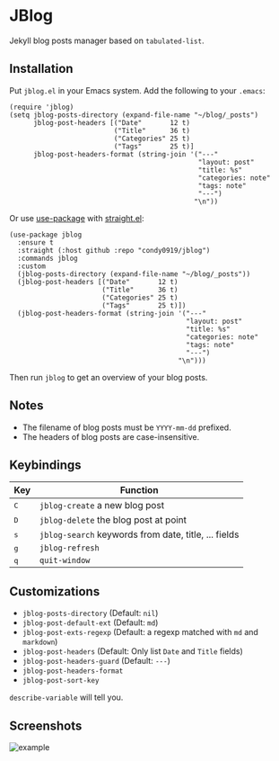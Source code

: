 # JBlog

Jekyll blog posts manager based on `tabulated-list`.

## Installation

Put `jblog.el` in your Emacs system. Add the following to your `.emacs`:

``` emacs-lisp
(require 'jblog)
(setq jblog-posts-directory (expand-file-name "~/blog/_posts")
      jblog-post-headers [("Date"       12 t)
                          ("Title"      36 t)
                          ("Categories" 25 t)
                          ("Tags"       25 t)]
      jblog-post-headers-format (string-join '("---"
                                               "layout: post"
                                               "title: %s"
                                               "categories: note"
                                               "tags: note"
                                               "---")
                                              "\n"))
```

Or use [use-package](https://github.com/jwiegley/use-package) with
[straight.el](https://github.com/raxod502/straight.el):

``` emacs-lisp
(use-package jblog
  :ensure t
  :straight (:host github :repo "condy0919/jblog")
  :commands jblog
  :custom
  (jblog-posts-directory (expand-file-name "~/blog/_posts"))
  (jblog-post-headers [("Date"       12 t)
                       ("Title"      36 t)
                       ("Categories" 25 t)
                       ("Tags"       25 t)])
  (jblog-post-headers-format (string-join '("---"
                                            "layout: post"
                                            "title: %s"
                                            "categories: note"
                                            "tags: note"
                                            "---")
                                          "\n")))
```

Then run `jblog` to get an overview of your blog posts.

## Notes

- The filename of blog posts must be `YYYY-mm-dd` prefixed.
- The headers of blog posts are case-insensitive.

## Keybindings

| Key          | Function                                             |
|--------------|------------------------------------------------------|
| <kbd>C</kbd> | `jblog-create` a new blog post                       |
| <kbd>D</kbd> | `jblog-delete` the blog post at point                |
| <kbd>s</kbd> | `jblog-search` keywords from date, title, ... fields |
| <kbd>g</kbd> | `jblog-refresh`                                      |
| <kbd>q</kbd> | `quit-window`                                        |

## Customizations

- `jblog-posts-directory` (Default: `nil`)
- `jblog-post-default-ext` (Default: `md`)
- `jblog-post-exts-regexp` (Default: a regexp matched with `md` and `markdown`)
- `jblog-post-headers` (Default: Only list `Date` and `Title` fields)
- `jblog-post-headers-guard` (Default: `---`)
- `jblog-post-headers-format`
- `jblog-post-sort-key`

`describe-variable` will tell you.

## Screenshots

![example](https://user-images.githubusercontent.com/4024656/86052277-51918a80-ba89-11ea-8c85-40998012bdcb.png)
